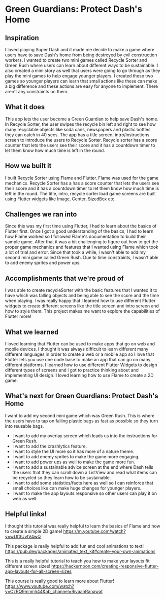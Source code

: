 # Green Guardians: Protect Dash's Home

## Inspiration
I loved playing Super Dash and it made me decide to make a game where users have to save Dash's home from being destroyed by evil construction workers. I wanted to create two mini games called Recycle Sorter and Green Rush where users can learn about different ways to be sustainable. I also created a mini story as well that users were going to go through as they play the mini games to help engage younger players. I created these two games so younger players can learn that small actions like these can make a big difference and these actions are easy for anyone to implement. There aren't any constraints on them.

## What it does
This app lets the user become a Green Guardian to help save Dash's home. In Recycle Sorter, the user swipes the recycle bin left and right to see how many recyclable objects like soda cans, newspapers and plastic bottles they can catch in 40 secs. The app has a title screen, intro/instructions screen to introduce the users to Recycle Sorter. Recycle sorter has a score counter that lets the users see their score and it has a countdown timer to let them know how much time is left in the round.

## How we built it
I built Recycle Sorter using Flame and Flutter. Flame was used for the game mechanics. Recycle Sorter has a has a score counter that lets the users see their score and it has a countdown timer to let them know how much time is left in the round. The title, intro, recycle sorter load game screens are built using Flutter widgets like Image, Center, SizedBox etc.

## Challenges we ran into
Since this was my first time using Flutter, I had to learn about the basics of Flutter first. Once I got a good understanding of the basics, I had to learn how Flame worked so I followed Flame's documentation to build their sample game. After that it was a bit challenging to figure out how to get the proper game mechanics and features that I wanted using Flame which took a lot of trial and error. Since that took a while, I wasn't able to add my second mini game called Green Rush. Due to time constraints, I wasn't able to add enemy sprites and power ups.

## Accomplishments that we're proud of
I was able to create recycleSorter with the basic features that I wanted it to have which was falling objects and being able to see the score and the time when playing. I was really happy that I learned how to use different Flutter widgets to create different screens like the title screen and intro screen and how to style them. This project makes me want to explore the capabilities of Flutter more!

## What we learned
I loved learning that Flutter can be used to make apps that go on web and mobile devices. I thought it was always difficult to learn different many different languages in order to create a web or a mobile app so I love that Flutter lets you use one code base to make an app that can go on many different platforms. I learned how to use different Flutter Widgets to design different types of screens and I got to practice thinking about and implementing UI design. I loved learning how to use Flame to create a 2D game.

## What's next for Green Guardians: Protect Dash's Home
I want to add my second mini game which was Green Rush. This is where the users have to tap on falling plastic bags as fast as possible so they turn into reusable bags.
- I want to add my overlay screen which leads us into the instructions for Green Rush.
- I want to add the crashlytics feature.
- I want to style the UI more so it has more of a nature theme.
- I want to add enemy sprites to make the game more engaging.
- I want to add power ups as well to make the game more fun.
- I want to add a sustainable advice screen at the end where Dash tells the users that they can scroll down a ListView and read what items can be recycled so they learn how to be sustainable.
- I want to add some statistics/facts here as well so I can reinforce that small choices like can make huge changes for younger players.
- I want to make the app layouts responsive so other users can play it on web as well.

## Helpful links!
I thought this tutorial was really helpful to learn the basics of Flame and how to create a simple 2D game! https://m.youtube.com/watch?v=wUf3UytV4wQ

This package is really helpful to add fun and cool animations to text! https://pub.dev/packages/animated_text_kit#create-your-own-animations

This is a really helpful tutorial to teach you how to make your layouts fit different screen sizes! https://hackernoon.com/creating-responsive-flutter-app-layouts-for-all-screen-sizes

This course is really good to learn more about Flutter! https://www.youtube.com/watch?v=CzRQ9mnmh44&ab_channel=RivaanRanawat
